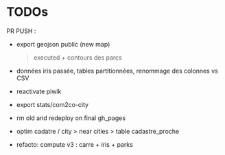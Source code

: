 
# TODOs

PR PUSH :
 - export geojson public (new map)
   > executed + contours des parcs 
 - données iris passée, tables partitionnées, renommage des colonnes vs CSV
 - reactivate piwik
   
   
 - export stats/com2co-city
 
 - rm old and redeploy on final gh_pages
 
 - optim cadatre / city > near cities > table cadastre_proche




 - refacto: compute v3 : carre + iris + parks